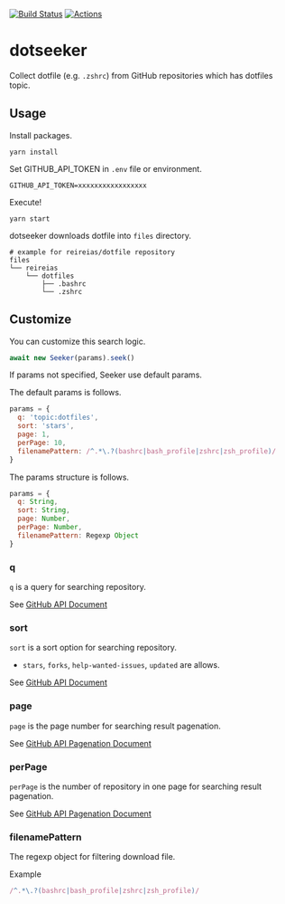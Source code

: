[![Build Status](https://travis-ci.org/reireias/dotseeker.svg?branch=master)](https://travis-ci.org/reireias/dotseeker) [![Actions](https://github.com/reireias/dotseeker/workflows/CI/badge.svg)](https://github.com/reireias/dotseeker)
# dotseeker

Collect dotfile (e.g. `.zshrc`) from GitHub repositories which has dotfiles topic.

## Usage
Install packages.

```console
yarn install
```

Set GITHUB_API_TOKEN in `.env` file or environment.

```
GITHUB_API_TOKEN=xxxxxxxxxxxxxxxxx
```

Execute!

```console
yarn start
```

dotseeker downloads dotfile into `files` directory.

```
# example for reireias/dotfile repository
files
└── reireias
    └── dotfiles
        ├── .bashrc
        └── .zshrc
```

## Customize
You can customize this search logic.

```js
await new Seeker(params).seek()
```

If params not specified, Seeker use default params.

The default params is follows.

```js
params = {
  q: 'topic:dotfiles',
  sort: 'stars',
  page: 1,
  perPage: 10,
  filenamePattern: /^.*\.?(bashrc|bash_profile|zshrc|zsh_profile)/
}
```

The params structure is follows.

```js
params = {
  q: String,
  sort: String,
  page: Number,
  perPage: Number,
  filenamePattern: Regexp Object
}
```

### q
`q` is a query for searching repository.

See [GitHub API Document](https://developer.github.com/v3/search/#parameters)

### sort
`sort` is a sort option for searching repository.
- `stars`, `forks`, `help-wanted-issues`, `updated` are allows.

See [GitHub API Document](https://developer.github.com/v3/search/#parameters)

### page
`page` is the page number for searching result pagenation.

See [GitHub API Pagenation Document](https://developer.github.com/v3/#pagination)

### perPage
`perPage` is the number of repository in one page for searching result pagenation.

See [GitHub API Pagenation Document](https://developer.github.com/v3/#pagination)

### filenamePattern
The regexp object for filtering download file.

Example
```js
/^.*\.?(bashrc|bash_profile|zshrc|zsh_profile)/
```


